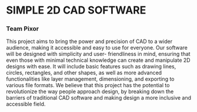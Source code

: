 # SIMPLE 2D CAD SOFTWARE
### Team Pixor

This project aims to bring the power and precision of CAD to a wider audience, making it accessible and easy to use for everyone. Our software will be designed with simplicity and user- friendliness in mind, ensuring that even those with minimal technical knowledge can create and manipulate 2D designs with ease. It will include basic features such as drawing lines, circles, rectangles, and other shapes, as well as more advanced functionalities like layer management, dimensioning, and exporting to various file formats. We believe that this project has the potential to revolutionize the way people approach design, by breaking down the barriers of traditional CAD software and making design a more inclusive and accessible field.
